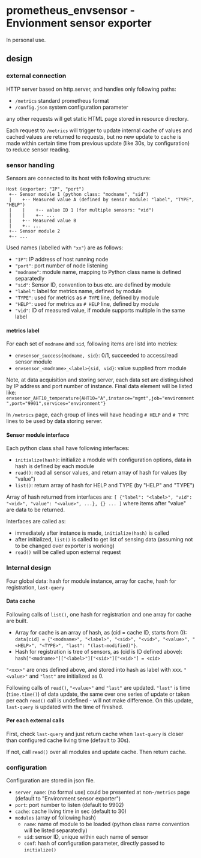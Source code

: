 # prometheus_envsensor - Envionment sensor exporter

In personal use.


## design

### external connection

HTTP server based on http.server, and handles only following paths:

* `/metrics` standard prometheus format
* `/config.json` system configuration parameter

any other requests will get static HTML page stored in resource directory. 

Each request to `/metrics` will trigger to update internal cache of values 
and cached values are returned to requests, 
but no new update to cache is made within certain time from previous update 
(like 30s, by configuration) to reduce sensor reading. 

### sensor handling

Sensors are connected to its host with following structure:

```
Host (exporter: "IP", "port")
 +-- Sensor module 1 (python class: "modname", "sid")
 |    +-- Measured value A (defined by sensor module: "label", "TYPE", "HELP")
 |    |    +-- value ID 1 (for multiple sensors: "vid")
 |    |    +-- ...
 |    +-- Measured value B
 |    +-- ...
 +-- Sensor module 2
 +-- ...
```

Used names (labelled with `"xx"`) are as follows:

* `"IP"`: IP address of host running node
* `"port"`: port number of node listening
* `"modname"`: module name, mapping to Python class name is defined separatedly
* `"sid"`: Sensor ID, convention to bus etc. are defined by module
* `"label"`: label for metrics name, defined by module
* `"TYPE"`: used for metrics as `# TYPE` line, defined by module
* `"HELP"`: used for metrics as `# HELP` line, defined by module
* `"vid"`: ID of measured value, if module supports multiple in the same label

#### metrics label

For each set of `modname` and `sid`, following items are listd into metrics:

* `envsensor_success{modname, sid}`: 0/1, succeeded to access/read sensor module
* `envsensor_<modname>_<label>{sid, vid}`: value supplied from module

Note, at data acquisition and storing server, 
each data set are distinguished by IP address and port number of instance.
Final data element will be listed like: 
`envsensor_AHT10_temperature{AHT10="A",instance="mgmt",job="environment",port="9901",services="environment"}`

In `/metrics` page, each group of lines will have heading `# HELP` and `# TYPE` 
lines to be used by data storing server.

#### Sensor module interface

Each python class shall have following interfaces:

* `initialize(hash)`: 
  initialize a module with configuration options, 
  data in hash is defined by each module
* `read()`:
  read all sensor values, and return array of hash for values (by "value")
* `list()`:
  return array of hash for HELP and TYPE (by "HELP" and "TYPE")

Array of hash returned from interfaces are:
`[ {"label": "<label>", "vid": "<vid>", "value": "<value>", ...}, {} ... ]` 
where items after "value" are data to be returned. 

Interfaces are called as:

* immediately after instance is made, `initialize(hash)` is called
* after initialized, `list()` is called to get list of sensing data
  (assuming not to be changed over exporter is working)
* `read()` will be called upon external request

### Internal design

Four global data: hash for module instance, array for cache, 
hash for registration, `last-query`

#### Data cache

Following calls of `list()`, one hash for registration and one array for cache 
are built.

* Array for cache is an array of hash, as (cid = cache ID, starts from 0):
  `data[cid] = {"<modname>", "<label>", "<sid>", "<vid>", "<value>", "<HELP>", "<TYPE>", "last": "(last-modified)"}`.
* Hash for registration is tree of sensors, as (cid is ID defined above):
  `hash["<modname>"]["<label>"]["<sid>"]["<vid>"] = <cid>`

`"<xxx>"` are ones defined above, and stored into hash as label with xxx.
`"<value>"` and `"last"` are initialized as 0. 

Following calls of `read()`, `"<value>"` and `"last"` are updated. 
`"last"` is time (`time.time()`) of data update, 
the same over one series of update or taken per each `read()` call is 
undefined - will not make difference. 
On this update, `last-query` is updated with the time of finished. 

#### Per each external calls

First, check `last-query` and just return cache when `last-query` is closer 
than configured cache living time (default to 30s).

If not, call `read()` over all modules and update cache.
Then return cache.


### configuration

Configuration are stored in json file.

* `server_name`: (no formal use) could be presented at non-`/metrics` page
  (default to "Environment sensor exporter")
* `port`: port number to listen (default to 9902)
* `cache`: cache living time in sec (default to 30)
* `modules` (array of following hash)
  * `name`: name of module to be loaded (python class name convention will be listed separatedly)
  * `sid`: sensor ID, unique within each name of sensor
  + `conf`: hash of configuration parameter, directly passed to `initialize()`


